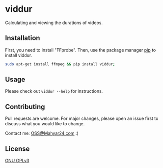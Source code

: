 # viddur

Calculating and viewing the durations of videos.

## Installation

First, you need to install "FFprobe". Then, use the package manager [pip](https://pip.pypa.io/en/stable/) to install viddur.

```bash
sudo apt-get install ffmpeg && pip install viddur;
```

## Usage

Please check out ```viddur --help``` for instructions.

## Contributing
Pull requests are welcome. For major changes, please open an issue first to discuss what you would like to change.

Contact me: <OSS@Mahyar24.com> :)

## License
[GNU GPLv3 ](https://choosealicense.com/licenses/gpl-3.0/)
